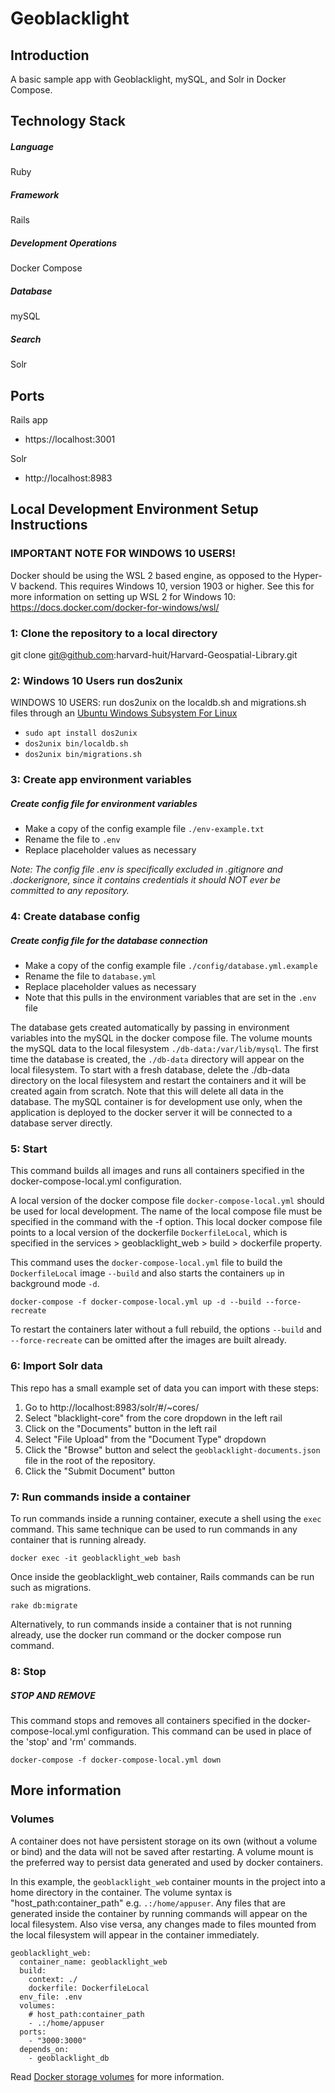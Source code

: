 # Geoblacklight

## Introduction

A basic sample app with Geoblacklight, mySQL, and Solr in Docker Compose.

## Technology Stack
##### Language
Ruby

##### Framework
Rails

##### Development Operations
Docker Compose

##### Database
mySQL

##### Search
Solr

## Ports
Rails app
* https://localhost:3001

Solr
* http://localhost:8983

## Local Development Environment Setup Instructions

### IMPORTANT NOTE FOR WINDOWS 10 USERS!
Docker should be using the WSL 2 based engine, as opposed to the Hyper-V backend. This requires Windows 10, version 1903 or higher. See this for more information on setting up WSL 2 for Windows 10:
https://docs.docker.com/docker-for-windows/wsl/ 

### 1: Clone the repository to a local directory
git clone git@github.com:harvard-huit/Harvard-Geospatial-Library.git

### 2: Windows 10 Users run dos2unix

WINDOWS 10 USERS: run dos2unix on the localdb.sh and migrations.sh files through an [Ubuntu Windows Subsystem For Linux](https://docs.microsoft.com/en-us/windows/wsl/install-win10)
- `sudo apt install dos2unix`
- `dos2unix bin/localdb.sh`
- `dos2unix bin/migrations.sh`

### 3: Create app environment variables

##### Create config file for environment variables
- Make a copy of the config example file `./env-example.txt`
- Rename the file to `.env`
- Replace placeholder values as necessary

*Note: The config file .env is specifically excluded in .gitignore and .dockerignore, since it contains credentials it should NOT ever be committed to any repository.*

### 4: Create database config

##### Create config file for the database connection
- Make a copy of the config example file `./config/database.yml.example`
- Rename the file to `database.yml`
- Replace placeholder values as necessary
- Note that this pulls in the environment variables that are set in the `.env` file

The database gets created automatically by passing in environment variables into the mySQL in the docker compose file. The volume mounts the mySQL data to the local filesystem `./db-data:/var/lib/mysql`. The first time the database is created, the `./db-data` directory will appear on the local filesystem. To start with a fresh database, delete the ./db-data directory on the local filesystem and restart the containers and it will be created again from scratch. Note that this will delete all data in the database. The mySQL container is for development use only, when the application is deployed to the docker server it will be connected to a database server directly.

### 5: Start

This command builds all images and runs all containers specified in the docker-compose-local.yml configuration.

A local version of the docker compose file `docker-compose-local.yml` should be used for local development. The name of the local compose file must be specified in the command with the -f option. This local docker compose file points to a local version of the dockerfile `DockerfileLocal`, which is specified in the services > geoblacklight_web > build > dockerfile property.

This command uses the `docker-compose-local.yml` file to build the `DockerfileLocal` image `--build` and also starts the containers `up` in background mode `-d`.

```
docker-compose -f docker-compose-local.yml up -d --build --force-recreate
```

To restart the containers later without a full rebuild, the options `--build` and `--force-recreate` can be omitted after the images are built already.

### 6: Import Solr data
This repo has a small example set of data you can import with these steps: 
1. Go to http://localhost:8983/solr/#/~cores/
2. Select "blacklight-core" from the core dropdown in the left rail
3. Click on the "Documents" button in the left rail
4. Select "File Upload" from the "Document Type" dropdown
5. Click the "Browse" button and select the `geoblacklight-documents.json` file in the root of the repository.
6. Click the "Submit Document" button

### 7: Run commands inside a container
To run commands inside a running container, execute a shell using the `exec` command. This same technique can be used to run commands in any container that is running already.

```
docker exec -it geoblacklight_web bash
```

Once inside the geoblacklight_web container, Rails commands can be run such as migrations.

```
rake db:migrate
```

Alternatively, to run commands inside a container that is not running already, use the docker run command or the docker compose run command.

### 8: Stop

##### STOP AND REMOVE

This command stops and removes all containers specified in the docker-compose-local.yml configuration. This command can be used in place of the 'stop' and 'rm' commands.

```
docker-compose -f docker-compose-local.yml down
```

## More information
### Volumes
A container does not have persistent storage on its own (without a volume or bind) and the data will not be saved after restarting. A volume mount is the preferred way to persist data generated and used by docker containers.

In this example, the `geoblacklight_web` container mounts in the project into a home directory in the container. The volume syntax is "host_path:container_path" e.g. `.:/home/appuser`. Any files that are generated inside the container by running commands will appear on the local filesystem. Also vise versa, any changes made to files mounted from the local filesystem will appear in the container immediately.

  ```
  geoblacklight_web:
    container_name: geoblacklight_web
    build:
      context: ./
      dockerfile: DockerfileLocal
    env_file: .env
    volumes:
      # host_path:container_path
      - .:/home/appuser
    ports:
      - "3000:3000"
    depends_on:
      - geoblacklight_db
  ```

Read [Docker storage volumes](https://docs.docker.com/storage/volumes/) for more information.
